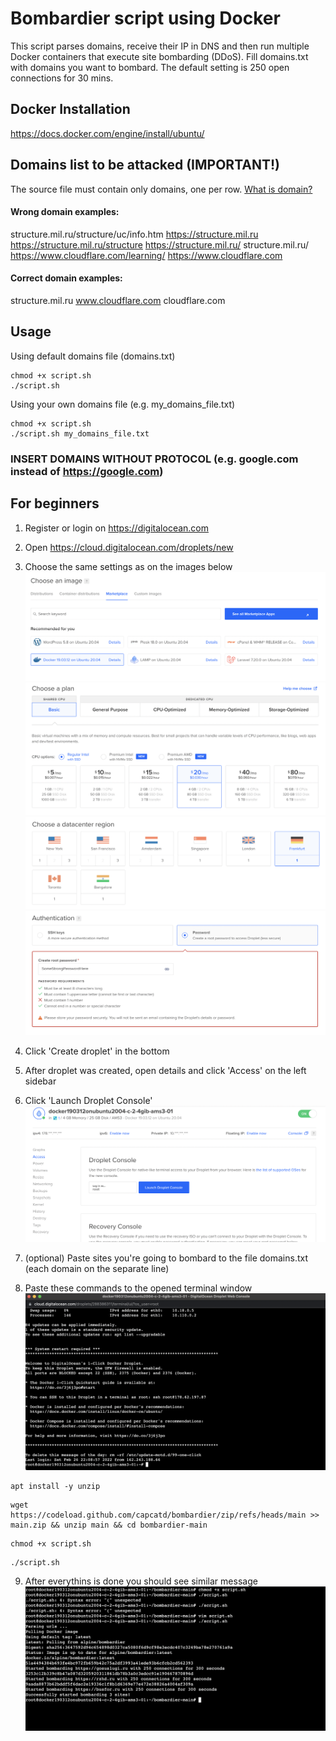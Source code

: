 # Bombardier script using Docker

This script parses domains, receive their IP in DNS and then run multiple Docker containers that execute site bombarding (DDoS). Fill domains.txt with domains you want to bombard. The default setting is 250 open connections for 30 mins.

## Docker Installation

https://docs.docker.com/engine/install/ubuntu/

## Domains list to be attacked (IMPORTANT!)

The source file must contain only domains, one per row.
[What is domain?](https://www.cloudflare.com/learning/dns/glossary/what-is-a-domain-name/)

#### Wrong domain examples:

structure.mil.ru/structure/uc/info.htm
https://structure.mil.ru
https://structure.mil.ru/structure
https://structure.mil.ru/
structure.mil.ru/
https://www.cloudflare.com/learning/
https://www.cloudflare.com

#### Correct domain examples:

structure.mil.ru
www.cloudflare.com
cloudflare.com

## Usage

Using default domains file (domains.txt)

```shell
chmod +x script.sh
./script.sh
```

Using your own domains file (e.g. my_domains_file.txt)

```shell
chmod +x script.sh
./script.sh my_domains_file.txt
```

### INSERT DOMAINS WITHOUT PROTOCOL (e.g. google.com instead of https://google.com)

## For beginners

1. Register or login on
   https://digitalocean.com

2. Open https://cloud.digitalocean.com/droplets/new

3. Choose the same settings as on the images below
   ![docker image](do_1.png)
   ![base plan](do_2.png)
   ![region](do_3.png)
   ![password](do_4.png)

4. Click 'Create droplet' in the bottom

5. After droplet was created, open details and click 'Access' on the left sidebar

6. Click 'Launch Droplet Console'
   ![access](do_5.png)

7. (optional) Paste sites you're going to bombard to the file domains.txt (each domain on the separate line)

8. Paste these commands to the opened terminal window
   ![console](do_6.png)

```shell
apt install -y unzip
```

```shell
wget https://codeload.github.com/capcatd/bombardier/zip/refs/heads/main >> main.zip && unzip main && cd bombardier-main
```

```shell
chmod +x script.sh
```

```shell
./script.sh
```

9. After everythins is done you should see similar message
   ![final](do_7.png)
